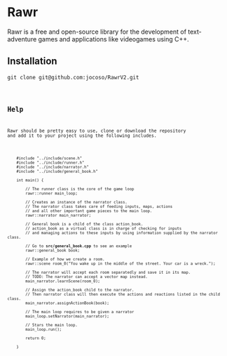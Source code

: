 # Rawr

Rawr is a free and open-source library for the development of text-adventure games and applications like videogames using C++. 

## Installation

<pre><code>git clone git@github.com:jocoso/RawrV2.git<code></pre>


## Help

Rawr should be pretty easy to use, clone or download the repository and add it to your project using the following includes.

<pre><code>
    #include "../include/scene.h"
    #include "../include/runner.h"
    #include "../include/narrator.h"
    #include "../include/general_book.h"

    int main() {

        // The runner class is the core of the game loop
        rawr::runner main_loop;

        // Creates an instance of the narrator class.
        // The narrator class takes care of feeding inputs, maps, actions
        // and all other important game pieces to the main loop.
        rawr::narrator main_narrator;

        // General book is a child of the class action_book. 
        // action_book as a virtual class is in charge of checking for inputs
        // and managing actions to these inputs by using information supplied by the narrator class.
        
        // Go to <strong>src/general_book.cpp</strong> to see an example
        rawr::general_book book;

        // Example of how we create a room.
        rawr::scene room_0("You wake up in the middle of the street. Your car is a wreck.");

        // The narrator will accept each room separatedly and save it in its map.
        // TODO: The narrator can accept a vector map instead.
        main_narrator.learnScene(room_0);

        // Assign the action_book child to the narrator. 
        // Then narrator class will then execute the actions and reactions listed in the child class.
        main_narrator.assignActionBook(book);

        // The main loop requires to be given a narrator
        main_loop.setNarrator(main_narrator);

        // Stars the main loop.
        main_loop.run();

        return 0;

    }

</code></pre>